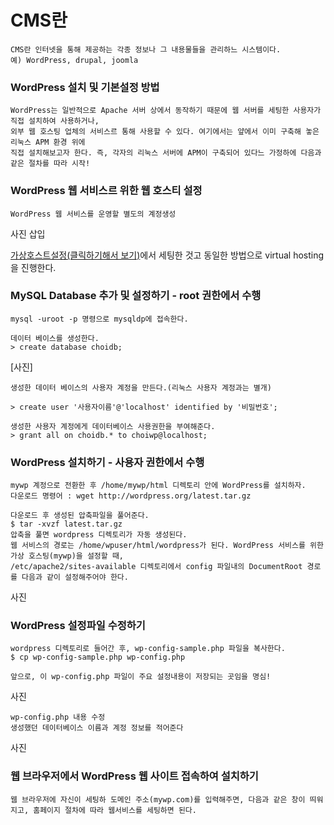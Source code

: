 # CMS란

~~~
CMS란 인터넷을 통해 제공하는 각종 정보나 그 내용물들을 관리하느 시스템이다. 
예) WordPress, drupal, joomla
~~~

### WordPress 설치 및 기본설정 방법

~~~
WordPress는 일반적으로 Apache 서버 상에서 동작하기 때문에 웹 서버를 세팅한 사용자가 직접 설치하여 사용하거나,
외부 웹 호스팅 업체의 서비스르 통해 사용할 수 있다. 여기에서는 얖에서 이미 구축해 놓은 리눅스 APM 환경 위에
직접 설치해보고자 한다. 즉, 각자의 리눅스 서버에 APM이 구축되어 있다느 가정하에 다음과 같은 절차를 따라 시작!
~~~

### WordPress 웹 서비스르 위한 웹 호스티 설정

~~~
WordPress 웹 서비스를 운영할 별도의 계정생성
~~~

사진 삽입

[가상호스트설정(클릭하기해서 보기)](https://github.com/21800760/21800760/blob/master/가상호스트%20설정.md)에서 세팅한 것고 동일한 방법으로 virtual hosting을 진행한다.

### MySQL Database 추가 및 설정하기 - root 권한에서 수행

~~~
mysql -uroot -p 명령으로 mysqldp에 접속한다.
~~~

~~~
데이터 베이스를 생성한다. 
> create database choidb;
~~~

[사진]

~~~
생성한 데이터 베이스의 사용자 계정을 만든다.(리눅스 사용자 계정과는 별개)

> create user '사용자이름'@'localhost' identified by '비밀번호';
~~~

~~~
생성한 사용자 계정에게 데이터베이스 사용권한을 부여해준다.
> grant all on choidb.* to choiwp@localhost;
~~~

### WordPress 설치하기 - 사용자 권한에서 수행

~~~
mywp 계정으로 전환한 후 /home/mywp/html 디렉토리 안에 WordPress를 설치하자. 
다운로드 명령어 : wget http://wordpress.org/latest.tar.gz
~~~

~~~
다운로드 후 생성된 압축파일을 풀어준다.
$ tar -xvzf latest.tar.gz
압축을 풀면 wordpress 디렉토리가 자동 생성된다.
웹 서비스의 경로는 /home/wpuser/html/wordpress가 된다. WordPress 서비스를 위한 가상 호스팅(mywp)을 설정할 때,
/etc/apache2/sites-available 디렉토리에서 config 파일내의 DocumentRoot 경로를 다음과 같이 설정해주어야 한다.
~~~

사진

### WordPress 설정파일 수정하기

~~~
wordpress 디렉토리로 들어간 후, wp-config-sample.php 파일을 복사한다.
$ cp wp-config-sample.php wp-config.php

앞으로, 이 wp-config.php 파일이 주요 설정내용이 저장되는 곳임을 명심!
~~~

사진

~~~
wp-config.php 내용 수정
생성했던 데이터베이스 이름과 계정 정보를 적어준다
~~~
사진

### 웹 브라우저에서 WordPress 웹 사이트 접속하여 설치하기

~~~
웹 브라우저에 자신이 세팅하 도메인 주소(mywp.com)를 입력해주면, 다음과 같은 창이 띄워지고, 홈페이지 절차에 따라 웹서비스를 세팅하면 된다.
~~~





